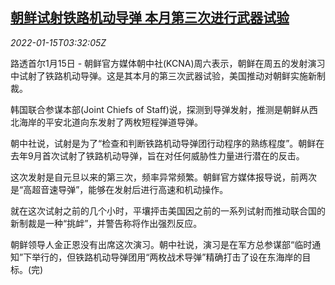 <!--1642219263000-->
[朝鲜试射铁路机动导弹 本月第三次进行武器试验](https://cn.reuters.com/article/north-korea-rail-missile-test-0115-idCNKBS2JP046)
------

<div><i>2022-01-15T03:32:05Z</i></div><p>路透首尔1月15日 - 朝鲜官方媒体朝中社(KCNA)周六表示，朝鲜在周五的发射演习中试射了铁路机动导弹。这是其本月的第三次武器试验，美国推动对朝鲜实施新制裁。</p><p>韩国联合参谋本部(Joint Chiefs of Staff)说，探测到导弹发射，推测是朝鲜从西北海岸的平安北道向东发射了两枚短程弹道导弹。</p><p>朝中社说，试射是为了“检查和判断铁路机动导弹团行动程序的熟练程度”。朝鲜在去年9月首次试射了铁路机动导弹，旨在对任何威胁性力量进行潜在的反击。</p><p>这次发射是自元旦以来的第三次，频率异常频繁。朝鲜官方媒体报导说，前两次是“高超音速导弹”，能够在发射后进行高速和机动操作。</p><p>就在这次试射之前的几个小时，平壤抨击美国因之前的一系列试射而推动联合国的新制裁是一种“挑衅”，并警告称将作出强烈反应。</p><p>朝鲜领导人金正恩没有出席这次演习。朝中社说，演习是在军方总参谋部“临时通知”下举行的，但铁路机动导弹团用“两枚战术导弹”精确打击了设在东海岸的目标。(完)</p>
